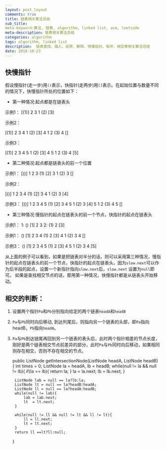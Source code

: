 ```yaml
---
layout: post_layout
comments: true
title: 链表相关算法总结
sub_title: 
meta-keyword:算法, 链表, algorithm, linked list, acm, leetcode
meta-description: 链表相关算法总结
categories: algorithm
tags: algorithm, linked list
description:  链表查找、插入、反转、删除、快慢指针、有环、相交等相关算法总结
date: 2018-10-23
---
```


## 快慢指针

   假设慢指针(走一步)用`()`表示，快指针(走两步)用`[]`表示。在起始位置与数量不同的情况下，快慢指针所处的位置如下：

* 第一种情况:起点都是在链表头

示例1：
[(1)] 2 3
1 (2) [3]

示例2：

[(1)] 2 3 4
1 (2) [3] 4
1 2 (3) 4 []

示例3：

[(1)] 2 3 4 5
1 (2) [3] 4 5
1 2 (3) 4 [5]

* 第二种情况:起点都是链表头的前一个位置

示例1：
[()] 1 2 3
    (1) [2] 3
    1 (2) 3 []

示例2：

[()] 1 2 3 4
    (1) [2] 3 4
    1 (2) 3 [4]

示例3：
[()] 1 2 3 4 5
    (1) [2] 3 4 5
    1 (2) 3 [4] 5
    1  2 (3) 4 5 []
 
* 第三种情况:慢指针的起点在链表头的前一个节点，快指针的起点在链表头

示例1：
1: () [1] 2 3
2:    (1) 2 [3]


示例1：
() [1] 2 3 4
    (1) 2 [3] 4
    1 (2) 3 4 []

示例3：
() [1] 2 3 4 5
    (1) 2 [3] 4 5
    1 (2) 3 4 [5]


从上面的例子可以看到，如果是把链表对半分的话，则可以采用第三种情况，慢指针的起点在链表头的前一个节点，快指针的起点在链表头。因为`slow.next`可以作为后半段的起点，设置一个新指针指向`slow.next`后，`slow.next` 设置为`null`即可。
如果是查找相交节点的话，那用第一种情况，快慢指针都是从链表头开始移动。





## 相交的判断：

1. 设置两个指针`Pa`和`Pb`分别指向给定的两个链表`headA`和`headB`
2. `Pa`与`Pb`同时向后移动, 到达列尾后，则指向另一个链表的头部，即`Pa`指向headB，`Pb`指向`headA`。
3. `Pa`与`Pb`到达链尾再回到另一个链表的表头后，此时两个指针相差的节点长度，刚好是两个链表相交节点前差异的部分，此时`Pa`与`Pb`同时向后移动，如果相同则存在相交，否则不存在相交的节点。


    public ListNode getIntersectionNode(ListNode headA, ListNode headB) {
        int times = 0;
        ListNode la = headA, lb = headB;
        while(null != la && null != lb){
            if(la == lb){
                return la;
            }
            la = la.next;
            lb = lb.next;
        }
        
        ListNode lab = null == la?lb:la;
        ListNode lt = null == la?headB:headA;
        ListNode ll = null == la?headA:headB;
        while(null != lab){
            lab = lab.next;
            lt  = lt.next;
        }
        
        while(null != ll && null != lt && ll != lt){
            ll = ll.next;
            lt = lt.next;
        }
        return ll ==lt?ll:null;
        
    }


